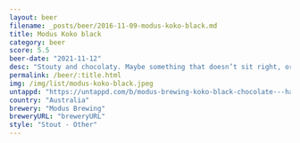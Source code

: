 ```yaml
---
layout: beer
filename: _posts/beer/2016-11-09-modus-koko-black.md
title: Modus Koko black
category: beer
score: 5.5
beer-date: "2021-11-12"
desc: "Stouty and chocolaty. Maybe something that doesn’t sit right, or maybe the wrong time of night"
permalink: /beer/:title.html
img: /img/list/modus-koko-black.jpeg
untappd: "https://untappd.com/b/modus-brewing-koko-black-chocolate---hazelnut-stout/4450938"
country: "Australia"
brewery: "Modus Brewing"
breweryURL: "breweryURL"
style: "Stout - Other"
---
```

